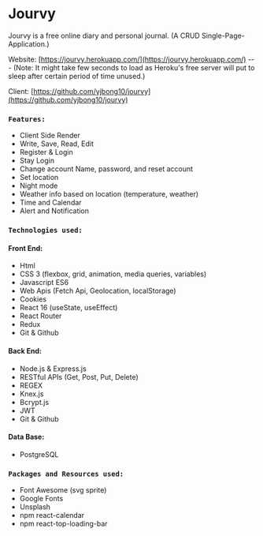 # Jourvy

Jourvy is a free online diary and personal journal. (A CRUD Single-Page-Application.)

Website: [https://jourvy.herokuapp.com/](https://jourvy.herokuapp.com/) ---
(Note: It might take few seconds to load as Heroku's free server will put to sleep after certain period of time unused.)

Client: [https://github.com/yjbong10/jourvy](https://github.com/yjbong10/jourvy)

### `Features:`
* Client Side Render
* Write, Save, Read, Edit
* Register & Login
* Stay Login
* Change account Name, password, and reset account
* Set location
* Night mode
* Weather info based on location (temperature, weather)
* Time and Calendar
* Alert and Notification 

### `Technologies used:`
#### Front End:
* Html
* CSS 3 (flexbox, grid, animation, media queries, variables)
* Javascript ES6
* Web Apis (Fetch Api, Geolocation, localStorage)
* Cookies
* React 16 (useState, useEffect)
* React Router
* Redux
* Git & Github

#### Back End:
* Node.js & Express.js
* RESTful APIs (Get, Post, Put, Delete)
* REGEX
* Knex.js
* Bcrypt.js
* JWT
* Git & Github

#### Data Base:
* PostgreSQL

### `Packages and Resources used:`
* Font Awesome (svg sprite)
* Google Fonts
* Unsplash
* npm react-calendar
* npm react-top-loading-bar

